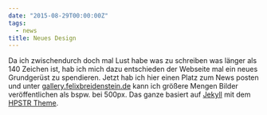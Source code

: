 ```yaml
---
date: "2015-08-29T00:00:00Z"
tags:
  - news
title: Neues Design
---
```


Da ich zwischendurch doch mal Lust habe was zu schreiben was länger als 140
Zeichen ist, hab ich mich dazu entschieden der Webseite mal ein neues
Grundgerüst zu spendieren. Jetzt hab ich hier einen Platz zum News posten und
unter [gallery.felixbreidenstein.de](http://gallery.felixbreidenstein.de) kann ich größere Mengen Bilder
veröffentlichen als bspw. bei 500px.
Das ganze basiert auf [Jekyll](http://jekyllrb.com/) mit dem [HPSTR
Theme](https://mademistakes.com/work/hpstr-jekyll-theme/).
